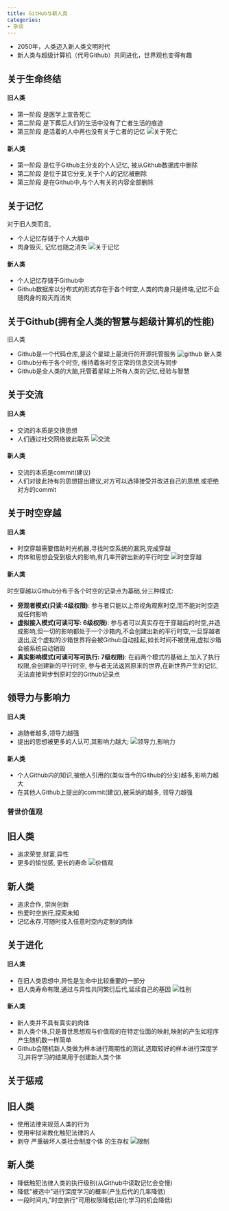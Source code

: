 ```yaml
---
title: GitHub与新人类
categories:
- 杂谈
---
```




- 2050年，人类迈入新人类文明时代
- 新人类与超级计算机（代号Github）共同进化，世界观也变得有趣

## 关于生命终结
#### 旧人类
- 第一阶段 是医学上宣告死亡
- 第二阶段 是下葬后人们的生活中没有了亡者生活的痕迹
- 第三阶段 是活着的人中再也没有关于亡者的记忆
![关于死亡](https://v2fy.com/asset/0i/jikemiji/jikemiji-md/2020-12-27-github-human-1609060502000.assets/1240-20201227171524307.png)
#### 新人类
- 第一阶段 是位于Github主分支的个人记忆, 被从Github数据库中删除
- 第二阶段 是位于其它分支,关于个人的记忆被删除
- 第三阶段 是在Github中,与个人有关的内容全部删除

## 关于记忆
对于旧人类而言,
- 个人记忆存储于个人大脑中
- 肉身毁灭, 记忆也随之消失
![关于记忆](https://v2fy.com/asset/0i/jikemiji/jikemiji-md/2020-12-27-github-human-1609060502000.assets/1240-20201227171524091.png)
#### 新人类
- 个人记忆存储于Github中
- Github数据库以分布式的形式存在于各个时空,人类的肉身只是终端,记忆不会随肉身的毁灭而消失


## 关于Github(拥有全人类的智慧与超级计算机的性能)
旧人类
- Github是一个代码仓库,是这个星球上最流行的开源托管服务
![github](https://v2fy.com/asset/0i/jikemiji/jikemiji-md/2020-12-27-github-human-1609060502000.assets/1240-20201227171524044.png)
新人类
- Github分布于各个时空, 维持着各时空正常的信息交流与同步
- Github是全人类的大脑,托管着星球上所有人类的记忆,经验与智慧


## 关于交流

#### 旧人类
- 交流的本质是交换思想
- 人们通过社交网络彼此联系
![交流](https://v2fy.com/asset/0i/jikemiji/jikemiji-md/2020-12-27-github-human-1609060502000.assets/1240-20201227171524190-9060524.png)
#### 新人类
- 交流的本质是commit(建议)
- 人们对彼此持有的思想提出建议,对方可以选择接受并改进自己的思想,或拒绝对方的commit


## 关于时空穿越

#### 旧人类
- 时空穿越需要借助时光机器,寻找时空系统的漏洞,完成穿越
- 肉体和思想会受到极大的影响,有几率开辟出新的平行时空
![时空穿越](https://v2fy.com/asset/0i/jikemiji/jikemiji-md/2020-12-27-github-human-1609060502000.assets/1240-20201227171524190.png)
#### 新人类
时空穿越以Github分布于各个时空的记录点为基础,分三种模式:

- **旁观者模式(只读:4级权限)**: 参与者只能以上帝视角观察时空,而不能对时空造成任何影响
- **虚拟接入模式(可读可写: 6级权限)**: 参与者可以真实存在于穿越后的时空,并造成影响,但一切的影响都处于一个沙箱内,不会创建出新的平行时空,一旦穿越者退出,这个虚拟的沙箱世界将会被Github自动挂起,如长时间不被使用,虚拟沙箱会被系统自动销毁
-  **真实影响模式(可读可写可执行: 7级权限)**:  在前两个模式的基础上,加入了执行权限,会创建新的平行时空, 参与者无法返回原来的世界,在新世界产生的记忆,无法直接同步到原时空的Github记录点


## 领导力与影响力
#### 旧人类
- 追随者越多,领导力越强
- 提出的思想被更多的人认可,其影响力越大; 
![领导力,影响力](https://v2fy.com/asset/0i/jikemiji/jikemiji-md/2020-12-27-github-human-1609060502000.assets/1240-20201227171524089.png)
#### 新人类
- 个人Github内的知识,被他人引用的(类似当今的Github的分支)越多,影响力越大
- 在其他人Github上提出的commit(建议),被采纳的越多, 领导力越强

### 普世价值观
## 旧人类
- 追求荣誉,财富,异性
- 更多的愉悦感, 更长的寿命
![价值观](https://v2fy.com/asset/0i/jikemiji/jikemiji-md/2020-12-27-github-human-1609060502000.assets/1240-20201227171524205.png)
## 新人类
- 追求合作, 崇尚创新
- 热爱时空旅行,探索未知
- 记忆永存,可随时接入任意时空内定制的肉体

## 关于进化

#### 旧人类
- 在旧人类思想中,异性是生命中比较重要的一部分
- 旧人类寿命有限,通过与异性共同繁衍后代,延续自己的基因
![性别](https://v2fy.com/asset/0i/jikemiji/jikemiji-md/2020-12-27-github-human-1609060502000.assets/1240-20201227171524159.png)
#### 新人类
- 新人类并不具有真实的肉体
- 新人类个体,只是普世思想观与价值观的在特定位面的映射,映射的产生如程序产生随机数一样简单
- Github会随机新人类做为样本进行周期性的测试,选取较好的样本进行深度学习,并将学习的结果用于创建新人类个体


## 关于惩戒

## 旧人类
- 使用法律来规范人类的行为
- 使用牢狱来教化触犯法律的人
- 剥夺 严重破坏人类社会制度个体 的生存权
![限制](https://v2fy.com/asset/0i/jikemiji/jikemiji-md/2020-12-27-github-human-1609060502000.assets/1240-20201227171524151.png)
## 新人类
- 降低触犯法律人类的执行级别(从Github中读取记忆会变慢)
- 降低"被选中"进行深度学习的概率(产生后代的几率降低)
- 一段时间内,"时空旅行"可用权限降低(进化学习的机会降低)





